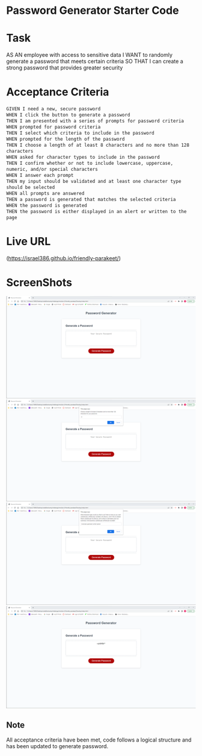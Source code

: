 # Password Generator Starter Code

# Task 
AS AN employee with access to sensitive data
I WANT to randomly generate a password that meets certain criteria
SO THAT I can create a strong password that provides greater security

# Acceptance Criteria
    GIVEN I need a new, secure password
    WHEN I click the button to generate a password
    THEN I am presented with a series of prompts for password criteria
    WHEN prompted for password criteria
    THEN I select which criteria to include in the password
    WHEN prompted for the length of the password
    THEN I choose a length of at least 8 characters and no more than 128 characters
    WHEN asked for character types to include in the password
    THEN I confirm whether or not to include lowercase, uppercase, numeric, and/or special characters
    WHEN I answer each prompt
    THEN my input should be validated and at least one character type should be selected
    WHEN all prompts are answered
    THEN a password is generated that matches the selected criteria
    WHEN the password is generated
    THEN the password is either displayed in an alert or written to the page
# Live URL

(https://israel386.github.io/friendly-parakeet/)

# ScreenShots

![screenshots](assets/Screenshot%202022-05-08%20223347.png)
![screenshots](assets/Screenshot%202022-05-08%20223429.png)
![screenshots](assets/Screenshot%202022-05-08%20223532.png)
![screenshots](assets/Screenshot%202022-05-08%20223735.png)

## Note
All acceptance criteria have been met, code follows a logical structure and has been updated to generate password. 